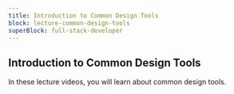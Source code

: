 ```yaml
---
title: Introduction to Common Design Tools
block: lecture-common-design-tools
superBlock: full-stack-developer
---
```


## Introduction to Common Design Tools

In these lecture videos, you will learn about common design tools.

